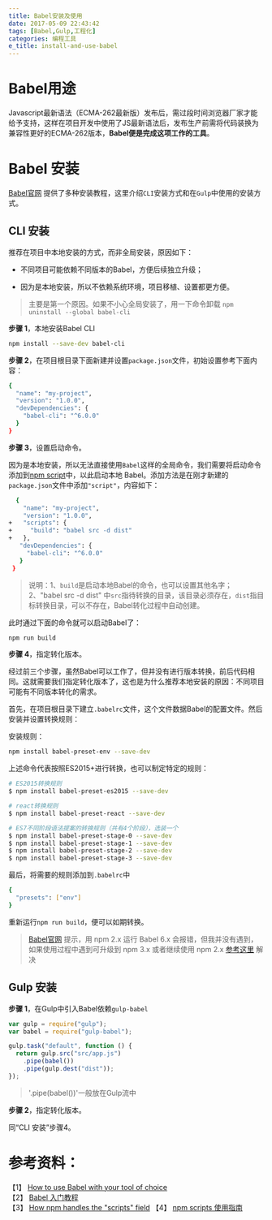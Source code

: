 ```yaml
---
title: Babel安装及使用
date: 2017-05-09 22:43:42
tags: [Babel,Gulp,工程化]
categories: 编程工具
e_title: install-and-use-babel
---
```


# Babel用途

Javascript最新语法（ECMA-262最新版）发布后，需过段时间浏览器厂家才能给予支持，这样在项目开发中使用了JS最新语法后，发布生产前需将代码装换为兼容性更好的ECMA-262版本，**Babel便是完成这项工作的工具**。   

# Babel 安装

[Babel官网](http://babeljs.io/docs/setup/) 提供了多种安装教程，这里介绍`CLI`安装方式和在`Gulp`中使用的安装方式。   

## CLI 安装

推荐在项目中本地安装的方式，而非全局安装，原因如下：   

- 不同项目可能依赖不同版本的Babel，方便后续独立升级；   

- 因为是本地安装，所以不依赖系统环境，项目移植、设置都更方便。   

> 主要是第一个原因。如果不小心全局安装了，用一下命令卸载 `npm uninstall --global babel-cli`   

**步骤 1**，本地安装Babel CLI

```bash
npm install --save-dev babel-cli
```

**步骤 2**，在项目根目录下面新建并设置`package.json`文件，初始设置参考下面内容：

```bash
{
  "name": "my-project",
  "version": "1.0.0",
  "devDependencies": {
    "babel-cli": "^6.0.0"
  }
}
```

**步骤 3**，设置启动命令。   

因为是本地安装，所以无法直接使用`Babel`这样的全局命令，我们需要将启动命令添加到[npm script](https://docs.npmjs.com/misc/scripts)中，以此启动本地 Babel。添加方法是在刚才新建的`package.json`文件中添加`"script"`，内容如下：   

```bash
  {
    "name": "my-project",
    "version": "1.0.0",
+   "scripts": {
+     "build": "babel src -d dist"
+   },
   "devDependencies": {
     "babel-cli": "^6.0.0"
   }
 }
```

> 说明：1、`build`是启动本地Babel的命令，也可以设置其他名字；2、"babel src -d dist" 中`src`指待转换的目录，该目录必须存在，`dist`指目标转换目录，可以不存在，Babel转化过程中自动创建。   

此时通过下面的命令就可以启动Babel了：   

```bash
npm run build
```

**步骤 4**，指定转化版本。   

经过前三个步骤，虽然Babel可以工作了，但并没有进行版本转换，前后代码相同。这就需要我们指定转化版本了，这也是为什么推荐本地安装的原因：不同项目可能有不同版本转化的需求。    

首先，在项目根目录下建立`.babelrc`文件，这个文件数据Babel的配置文件。然后安装并设置转换规则：   

安装规则：   

```bash
npm install babel-preset-env --save-dev
```

上述命令代表按照ES2015+进行转换，也可以制定特定的规则：

```bash
# ES2015转换规则
$ npm install babel-preset-es2015 --save-dev

# react转换规则
$ npm install babel-preset-react --save-dev

# ES7不同阶段语法提案的转换规则（共有4个阶段），选装一个
$ npm install babel-preset-stage-0 --save-dev
$ npm install babel-preset-stage-1 --save-dev
$ npm install babel-preset-stage-2 --save-dev
$ npm install babel-preset-stage-3 --save-dev
```

最后，将需要的规则添加到`.babelrc`中   

```bash
{
  "presets": ["env"]
}
```

重新运行`npm run build`，便可以如期转换。

> [Babel官网](http://babeljs.io/docs/setup/) 提示，用 npm 2.x 运行 Babel 6.x 会报错，但我并没有遇到，如果使用过程中遇到可升级到 npm 3.x 或者继续使用 npm 2.x [参考这里](https://docs.npmjs.com/cli/dedupe) 解决

## Gulp 安装

**步骤 1**，在Gulp中引入Babel依赖`gulp-babel`

```js
var gulp = require("gulp");
var babel = require("gulp-babel");

gulp.task("default", function () {
  return gulp.src("src/app.js")
    .pipe(babel())
    .pipe(gulp.dest("dist"));
});
```

> '.pipe(babel())'一般放在Gulp流中

**步骤 2**，指定转化版本。   

同“CLI 安装”步骤4。

# 参考资料：   
【1】 [How to use Babel with your tool of choice](http://babeljs.io/docs/setup/)   
【2】 [Babel 入门教程](http://www.ruanyifeng.com/blog/2016/01/babel.html)   
【3】 [How npm handles the "scripts" field](https://docs.npmjs.com/misc/scripts)
【4】 [npm scripts 使用指南](http://www.ruanyifeng.com/blog/2016/10/npm_scripts.html)
